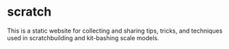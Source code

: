 # scratch
This is a static website for collecting and sharing tips, tricks, and techniques used in scratchbuilding and kit-bashing scale models.
